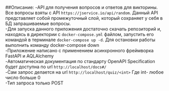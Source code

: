 ##Описание: 
-API для получения вопросов и ответов для викторины. Все вопросы взяты с API ```https://jservice.io/api/random```. Данный API представляет собой промежуточный слой, который сохраняет у себя в БД запрашиваемые вопросы.  
-Для запуска данного приложения достаточно скачать репозиторий и, находясь в директории с ```docker-compose.yml``` файлом, запустить его командой в терминале ```docker-compose up -d```. Для остановки работы выполнить команду docker-compose down  
-Приложение написано с применением асинхронного фреймворка FastAPI и AQLAlchemy   
-Автоматическая документация по стандарту OpenAPI Specification будет доступна по url ```http://localhost/docs#/```   
-Сам запрос делается на url ```http://localhost/quiz/<int>``` Где int- любое число больше 0  
-Тип запроса только POST 
